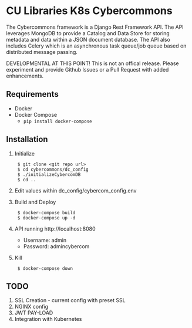 CU Libraries K8s Cybercommons 
=======

The Cybercommons framework is a Django Rest Framework API. The API leverages MongoDB to provide a Catalog and Data Store for storing metadata and data within a JSON document database. The API also includes Celery which is an asynchronous task queue/job queue based on distributed message passing.

DEVELOPMENTAL AT THIS POINT! This is not an offical release. Please experiment and provide Github Issues or a  Pull Request with added enhancements. 


## Requirements

* Docker
* Docker Compose
    * `pip install docker-compose`

## Installation

1. Initialize

        $ git clone <git repo url>
        $ cd cybercommons/dc_config
        $ ./initializeCybercomDB
        $ cd ..

2. Edit values within dc_config/cybercom_config.env
3. Build and Deploy

        $ docker-compose build
        $ docker-compose up -d 

4. API running http://localhost:8080
    * Username: admin
    * Password: admincybercom

5. Kill

        $ docker-compose down

## TODO

1. SSL Creation - current config with preset SSL
2. NGINX config 
2. JWT PAY-LOAD
3. Integration with Kubernetes
